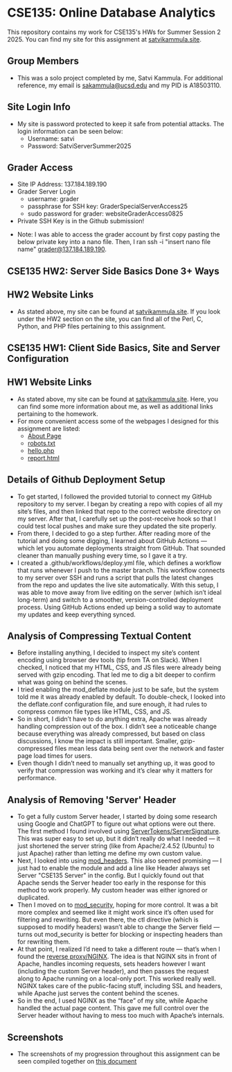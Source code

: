 # CSE135: Online Database Analytics

This repository contains my work for CSE135's HWs for Summer Session 2 2025. You can find my site for this assignment at [satvikammula.site](satvikammula.site).

## Group Members
- This was a solo project completed by me, Satvi Kammula. For additional reference, my email is [sakammula@ucsd.edu](sakammula@ucsd.edu) and my PID is A18503110.

## Site Login Info
- My site is password protected to keep it safe from potential attacks. The login information can be seen below:
  - Username: satvi
  - Password: SatviServerSummer2025

## Grader Access
- Site IP Address: 137.184.189.190
- Grader Server Login
  - username: grader
  - passphrase for SSH key: GraderSpecialServerAccess25
  - sudo password for grader: websiteGraderAccess0825
-  Private SSH Key is in the Github submission!

* Note: I was able to access the grader account by first copy pasting the below private key into a nano file. Then, I ran ssh -i "insert nano file name" grader@137.184.189.190.

## CSE135 HW2: Server Side Basics Done 3+ Ways

## HW2 Website Links
- As stated above, my site can be found at [satvikammula.site](satvikammula.site). If you look under the HW2 section on the site, you can find all of the Perl, C, Python, and PHP files pertaining to this assignment.

## CSE135 HW1: Client Side Basics, Site and Server Configuration

## HW1 Website Links
- As stated above, my site can be found at [satvikammula.site](satvikammula.site). Here, you can find some more information about me, as well as additional links pertaining to the homework.
- For more convenient access some of the webpages I designed for this assignment are listed:
  - [About Page](https://satvikammula.site/members/satvikammula.html)
  - [robots.txt](https://satvikammula.site/robots.txt)
  - [hello.php](https://satvikammula.site/hw1/hello.php)
  - [report.html](https://satvikammula.site/hw1/report.html)

## Details of Github Deployment Setup
- To get started, I followed the provided tutorial to connect my GitHub repository to my server. I began by creating a repo with copies of all my site’s files, and then linked that repo to the correct website directory on my server. After that, I carefully set up the post-receive hook so that I could test local pushes and make sure they updated the site properly.
- From there, I decided to go a step further. After reading more of the tutorial and doing some digging, I learned about GitHub Actions — which let you automate deployments straight from GitHub. That sounded cleaner than manually pushing every time, so I gave it a try.
- I created a .github/workflows/deploy.yml file, which defines a workflow that runs whenever I push to the master branch. This workflow connects to my server over SSH and runs a script that pulls the latest changes from the repo and updates the live site automatically. With this setup, I was able to move away from live editing on the server (which isn’t ideal long-term) and switch to a smoother, version-controlled deployment process. Using GitHub Actions ended up being a solid way to automate my updates and keep everything synced.
 
## Analysis of Compressing Textual Content
- Before installing anything, I decided to inspect my site’s content encoding using browser dev tools (tip from TA on Slack). When I checked, I noticed that my HTML, CSS, and JS files were already being served with gzip encoding. That led me to dig a bit deeper to confirm what was going on behind the scenes.
- I tried enabling the mod_deflate module just to be safe, but the system told me it was already enabled by default. To double-check, I looked into the deflate.conf configuration file, and sure enough, it had rules to compress common file types like HTML, CSS, and JS.
- So in short, I didn’t have to do anything extra, Apache was already handling compression out of the box. I didn’t see a noticeable change because everything was already compressed, but based on class discussions, I know the impact is still important. Smaller, gzip-compressed files mean less data being sent over the network and faster page load times for users.
- Even though I didn’t need to manually set anything up, it was good to verify that compression was working and it’s clear why it matters for performance.

## Analysis of Removing 'Server' Header
- To get a fully custom Server header, I started by doing some research using Google and ChatGPT to figure out what options were out there. The first method I found involved using [ServerTokens/ServerSignature](https://www.petefreitag.com/blog/servertokens-serversignature/). This was super easy to set up, but it didn’t really do what I needed — it just shortened the server string (like from Apache/2.4.52 (Ubuntu) to just Apache) rather than letting me define my own custom value.
- Next, I looked into using [mod_headers](https://publib.boulder.ibm.com/httpserv/manual70/mod/mod_headers.html). This also seemed promising — I just had to enable the module and add a line like Header always set Server "CSE135 Server" in the config. But I quickly found out that Apache sends the Server header too early in the response for this method to work properly. My custom header was either ignored or duplicated.
- Then I moved on to [mod_security](https://www.howtoforge.com/changing-apache-server-name-to-whatever-you-want-with-mod_security-on-debian-6), hoping for more control. It was a bit more complex and seemed like it might work since it’s often used for filtering and rewriting. But even there, the ctl directive (which is supposed to modify headers) wasn’t able to change the Server field — turns out mod_security is better for blocking or inspecting headers than for rewriting them.
- At that point, I realized I’d need to take a different route — that’s when I found the [reverse proxy/NGINX](https://www.youtube.com/watch?v=1fBNOXcYHGQ). The idea is that NGINX sits in front of Apache, handles incoming requests, sets headers however I want (including the custom Server header), and then passes the request along to Apache running on a local-only port. This worked really well. NGINX takes care of the public-facing stuff, including SSL and headers, while Apache just serves the content behind the scenes.
- So in the end, I used NGINX as the “face” of my site, while Apache handled the actual page content. This gave me full control over the Server header without having to mess too much with Apache’s internals.

## Screenshots
- The screenshots of my progression throughout this assignment can be seen compiled together on [this document](https://docs.google.com/document/d/1e1FDihxFZzzUfC-oeeJLDgEEoBk-GjXkfkaM0JUvfWk/edit?usp=sharing)
